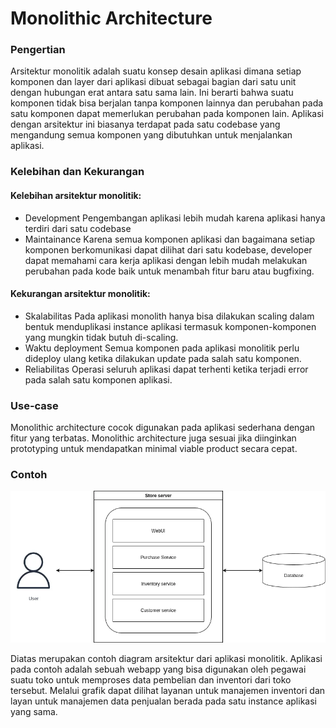 # Monolithic Architecture

### Pengertian

Arsitektur monolitik adalah suatu konsep desain aplikasi dimana setiap komponen dan layer dari aplikasi dibuat sebagai bagian dari satu unit dengan hubungan erat antara satu sama lain. Ini berarti bahwa suatu komponen tidak bisa berjalan tanpa komponen lainnya dan perubahan pada satu komponen dapat memerlukan perubahan pada komponen lain. Aplikasi dengan arsitektur ini biasanya terdapat pada satu codebase yang mengandung semua komponen yang dibutuhkan untuk menjalankan aplikasi.

### Kelebihan dan Kekurangan

#### Kelebihan arsitektur monolitik:
- Development
    Pengembangan aplikasi lebih mudah karena aplikasi hanya terdiri dari satu codebase
- Maintainance 
    Karena semua komponen aplikasi dan bagaimana setiap komponen berkomunikasi dapat dilihat dari satu kodebase, developer dapat memahami cara kerja aplikasi dengan lebih mudah melakukan perubahan pada kode baik untuk menambah fitur baru atau bugfixing.

#### Kekurangan arsitektur monolitik:
- Skalabilitas
    Pada aplikasi monolith hanya bisa dilakukan scaling dalam bentuk menduplikasi instance aplikasi termasuk komponen-komponen yang mungkin tidak butuh di-scaling.
- Waktu deployment 
   Semua komponen pada aplikasi monolitik perlu dideploy ulang ketika dilakukan update pada salah satu komponen.
- Reliabilitas
    Operasi seluruh aplikasi dapat terhenti ketika terjadi error pada salah satu komponen aplikasi.

### Use-case
Monolithic architecture cocok digunakan pada aplikasi sederhana dengan fitur yang terbatas. Monolithic architecture juga sesuai jika diinginkan prototyping untuk mendapatkan minimal viable product secara cepat.
### Contoh

![Diagram Monolithic Architecture](./.assets/monolithic-diagram.webp)

Diatas merupakan contoh diagram arsitektur dari aplikasi monolitik. Aplikasi pada contoh adalah sebuah webapp yang bisa digunakan oleh pegawai suatu toko untuk memproses data pembelian dan inventori dari toko tersebut. Melalui grafik dapat dilihat layanan untuk manajemen inventori dan layan untuk manajemen data penjualan berada pada satu instance aplikasi yang sama.
